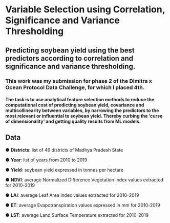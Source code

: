 # Variable Selection using Correlation, Significance and Variance Thresholding

## Predicting soybean yield using the best predictors according to correlation and significance and variance thresholding.
### This work was my submission for phase 2 of the Dimitra x Ocean Protocol Data Challenge, for which I placed 4th.

#### The task is to use analytical feature selection methods to reduce the computational cost of predicting soybean yield, covariance and multicollinearity between variables, by narrowing the predictors to the most relevant or influential to soybean yield. Thereby curbing the ‘curse of dimensionality’ and getting quality results from ML models.

## Data

● **Districts**: list of 46 districts of Madhya Pradesh State

● **Year**: list of years from 2010 to 2019

● **Yield**: soybean yield expressed in tonnes per hectare

● **NDVI**: average Normalized Difference Vegetation Index values extracted for 2010-2019

● **LAI**: average Leaf Area Index values extracted for 2010-2019

● **ET**: average Evapotranspiration values expressed in mm for 2010-2019

● **LST**: average Land Surface Temperature extracted for 2010-2019


